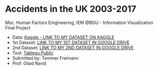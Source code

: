 # Accidents in the UK 2003-2017
Msc. Human Factors Emgineering, IEM @BGU - Information Visualization Final Project

* Data: [Kaggle - LINK TO MY DATASET ON KAGGLE](https://www.kaggle.com/datasets/tsiaras/uk-road-safety-accidents-and-vehicles/data?select=Vehicle_Information.csv)
* 1st Dataset: [LINK TO MY 1ST DATASET IN GOOGLE DRIVE](https://drive.google.com/file/d/1vrikNxuGHmBz4VPsuqwduVBhyBpo95C8/view?usp=sharing)
* 2nd Dataset: [LINK TO MY 2ND DATASET IN GOOGLE DRIVE]([https://drive.google.com/file/d/1vrikNxuGHmBz4VPsuqwduVBhyBpo95C8/view?usp=sharing](https://drive.google.com/file/d/13_665yQcJLRSMJnFgJcjqSAdE2mMwkCX/view?usp=drive_link))
* Tool: [Tableau Public](https://www.tableau.com/)
* Submitted by: Tommer Freimann
* Prof: Gilad Ravid
